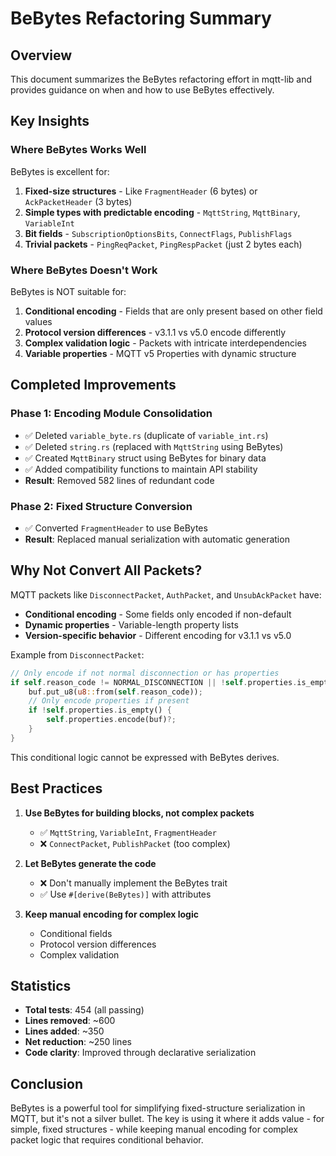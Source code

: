 # BeBytes Refactoring Summary

## Overview

This document summarizes the BeBytes refactoring effort in mqtt-lib and provides guidance on when and how to use BeBytes effectively.

## Key Insights

### Where BeBytes Works Well

BeBytes is excellent for:
1. **Fixed-size structures** - Like `FragmentHeader` (6 bytes) or `AckPacketHeader` (3 bytes)
2. **Simple types with predictable encoding** - `MqttString`, `MqttBinary`, `VariableInt`
3. **Bit fields** - `SubscriptionOptionsBits`, `ConnectFlags`, `PublishFlags`
4. **Trivial packets** - `PingReqPacket`, `PingRespPacket` (just 2 bytes each)

### Where BeBytes Doesn't Work

BeBytes is NOT suitable for:
1. **Conditional encoding** - Fields that are only present based on other field values
2. **Protocol version differences** - v3.1.1 vs v5.0 encode differently
3. **Complex validation logic** - Packets with intricate interdependencies
4. **Variable properties** - MQTT v5 Properties with dynamic structure

## Completed Improvements

### Phase 1: Encoding Module Consolidation
- ✅ Deleted `variable_byte.rs` (duplicate of `variable_int.rs`)
- ✅ Deleted `string.rs` (replaced with `MqttString` using BeBytes)
- ✅ Created `MqttBinary` struct using BeBytes for binary data
- ✅ Added compatibility functions to maintain API stability
- **Result**: Removed 582 lines of redundant code

### Phase 2: Fixed Structure Conversion
- ✅ Converted `FragmentHeader` to use BeBytes
- **Result**: Replaced manual serialization with automatic generation

## Why Not Convert All Packets?

MQTT packets like `DisconnectPacket`, `AuthPacket`, and `UnsubAckPacket` have:
- **Conditional encoding** - Some fields only encoded if non-default
- **Dynamic properties** - Variable-length property lists
- **Version-specific behavior** - Different encoding for v3.1.1 vs v5.0

Example from `DisconnectPacket`:
```rust
// Only encode if not normal disconnection or has properties
if self.reason_code != NORMAL_DISCONNECTION || !self.properties.is_empty() {
    buf.put_u8(u8::from(self.reason_code));
    // Only encode properties if present
    if !self.properties.is_empty() {
        self.properties.encode(buf)?;
    }
}
```

This conditional logic cannot be expressed with BeBytes derives.

## Best Practices

1. **Use BeBytes for building blocks, not complex packets**
   - ✅ `MqttString`, `VariableInt`, `FragmentHeader`
   - ❌ `ConnectPacket`, `PublishPacket` (too complex)

2. **Let BeBytes generate the code**
   - ❌ Don't manually implement the BeBytes trait
   - ✅ Use `#[derive(BeBytes)]` with attributes

3. **Keep manual encoding for complex logic**
   - Conditional fields
   - Protocol version differences
   - Complex validation

## Statistics

- **Total tests**: 454 (all passing)
- **Lines removed**: ~600
- **Lines added**: ~350
- **Net reduction**: ~250 lines
- **Code clarity**: Improved through declarative serialization

## Conclusion

BeBytes is a powerful tool for simplifying fixed-structure serialization in MQTT, but it's not a silver bullet. The key is using it where it adds value - for simple, fixed structures - while keeping manual encoding for complex packet logic that requires conditional behavior.